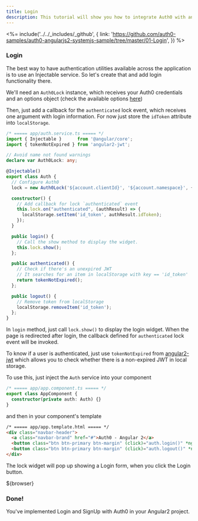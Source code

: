```yaml
---
title: Login
description: This tutorial will show you how to integrate Auth0 with angular2 to add authentication and authorization to your web app.
---
```


<%= include('../../_includes/_github', {
  link: 'https://github.com/auth0-samples/auth0-angularjs2-systemjs-sample/tree/master/01-Login',
}) %>


### Login

The best way to have authentication utilities available across the application is to use an Injectable service. So let's create that and add login functionality there.

We'll need an `Auth0Lock` instance, which receives your Auth0 credentials and an options object (check the available options [here](https://github.com/auth0/lock/tree/v10.0.0-rc.2#customization))

Then, just add a callback for the `authenticated` lock event, which receives one argument with login information. For now just store the `idToken` attribute into `localStorage`.

```typescript
/* ===== app/auth.service.ts ===== */
import { Injectable }      from '@angular/core';
import { tokenNotExpired } from 'angular2-jwt';

// Avoid name not found warnings
declare var Auth0Lock: any;

@Injectable()
export class Auth {
  // Configure Auth0
  lock = new Auth0Lock('${account.clientId}', '${account.namespace}', {});

  constructor() {
    // Add callback for lock `authenticated` event
    this.lock.on("authenticated", (authResult) => {
      localStorage.setItem('id_token', authResult.idToken);
    });
  }

  public login() {
    // Call the show method to display the widget.
    this.lock.show();
  };

  public authenticated() {
    // Check if there's an unexpired JWT
    // It searches for an item in localStorage with key == 'id_token'
    return tokenNotExpired();
  };

  public logout() {
    // Remove token from localStorage
    localStorage.removeItem('id_token');
  };
}
```

In `login` method, just call `lock.show()` to display the login widget.
When the page is redirected after login, the callback defined for `authenticated` lock event will be invoked.

To know if a user is authenticated, just use `tokenNotExpired` from [angular2-jwt](https://github.com/auth0/angular2-jwt) which allows you to check whether there is a non-expired JWT in local storage.

To use this, just inject the `Auth` service into your component

```typescript
/* ===== app/app.component.ts ===== */
export class AppComponent {
  constructor(private auth: Auth) {}
}
```

and then in your component's template

```html
/* ===== app/app.template.html ===== */
<div class="navbar-header">
  <a class="navbar-brand" href="#">Auth0 - Angular 2</a>
  <button class="btn btn-primary btn-margin" (click)="auth.login()" *ngIf="!auth.authenticated()">Log In</button>
  <button class="btn btn-primary btn-margin" (click)="auth.logout()" *ngIf="auth.authenticated()">Log Out</button>
</div>

```
The lock widget will pop up showing a Login form, when you click the Login button.


${browser}


### Done!

You've implemented Login and SignUp with Auth0 in your Angular2 project.
